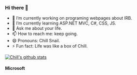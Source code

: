 ### Hi there 👋

- 🔭 I’m currently working on programing webpages about IRB.
- 🌱 I’m currently learning ASP.NET MVC, C#, CSS, JS.
- 💬 Ask me about your life.
- 📫 How to reach me: keep going.
- 😄 Pronouns: Chill Snail.
- ⚡ Fun fact: Life was like a box of Chill.

[![Chill's github stats](https://github-readme-stats.vercel.app/api?username=snailpjw)](https://github.com/anuraghazra/github-readme-stats)

#### Microsoft
<div data-iframe-width="150" data-iframe-height="270" data-share-badge-id="a5e5e831-a9b0-4c69-bf5c-04b3d4348e6a" data-share-badge-host="https://www.youracclaim.com"></div>
<div data-iframe-width="150" data-iframe-height="270" data-share-badge-id="a07a51b9-3900-4b3d-b32c-cb0fb11dbb3c" data-share-badge-host="https://www.youracclaim.com"></div>
<div data-iframe-width="150" data-iframe-height="270" data-share-badge-id="ca400887-1690-4c40-b75c-c5008fea691a" data-share-badge-host="https://www.youracclaim.com"></div>
